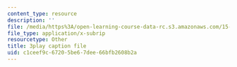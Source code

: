 ```yaml
---
content_type: resource
description: ''
file: /media/https%3A/open-learning-course-data-rc.s3.amazonaws.com/15-s08-fintech-shaping-the-financial-world-spring-2020/c1ceef9c67205be67dee66bfb2608b2a_JuKKBf-uSDI.srt
file_type: application/x-subrip
resourcetype: Other
title: 3play caption file
uid: c1ceef9c-6720-5be6-7dee-66bfb2608b2a
---
```


